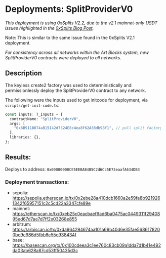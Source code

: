 # Deployments: SplitProviderV0

_This deployment is using 0xSplits V2.2, due to the v2.1 mainnet-only USDT issues highlighted in the [0xSplits Blog Post](https://splits.org/blog/dont-send-mainnet-usdt-to-immutable-v2-1-splits/)._

Note: This is similar to the same issue found in the 0xSplits V2.1 deployment.

_For consistency across all networks within the Art Blocks system, new SplitProviderV0 contracts were deployed to all networks._

## Description

The keyless create2 factory was used to deterministically and permissionlessly deploy the SplitProviderV0 contract to any network.

The following were the inputs used to get initcode for deployment, via `scripts/get-init-code.ts`:

```typescript
const inputs: T_Inputs = {
  contractName: "SplitProviderV0",
  args: [
    "0x6B9118074aB15142d7524E8c4ea8f62A3Bdb98f1", // pull split factory, 0xSplits V2.2
  ],
  libraries: {},
};
```

## Results:

Deploys to address: `0x00000000CE5EEBAB4B5C2d6Cc5E73eaafA634DB3`

### Deployment transactions:

- sepolia: https://sepolia.etherscan.io/tx/0x2ebe28a410dcb1660a2e59fa8b9219261342f65957151c2c5cd22a3347cfe89e
- mainnet: https://etherscan.io/tx/0xeb25c0eacbaef6ad6ba0475ac0449311f2940895ed67d7ae7d7ff2e03268e855
- arbitrum: https://arbiscan.io/tx/0xda964294674aa101a69b40d6e35fae5686178200be9c986d5fbb6c55c938434f
- base: https://basescan.org/tx/0x100cdeea3c1ee760c83cb09a1dda7d1b41e492da03ab628a87cd53ff50435d3c
